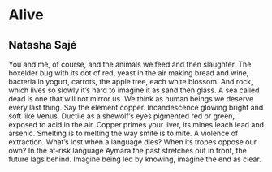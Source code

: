 # Alive
## Natasha Sajé
You and me, of course, and the animals
we feed and then slaughter. The boxelder
bug with its dot of red, yeast in the air
making bread and wine, bacteria
in yogurt, carrots, the apple tree,
each white blossom. And rock, which lives
so slowly it’s hard to imagine it
as sand then glass. A sea called dead is one that
will not mirror us. We think as human
beings we deserve every last thing. Say
the element copper. Incandescence
glowing bright and soft like Venus.
Ductile as a shewolf’s eyes pigmented red
or green, exposed to acid in the air.
Copper primes your liver, its mines leach lead
and arsenic. Smelting is to melting
the way smite is to mite. A violence
of extraction. What’s lost when a language
dies? When its tropes oppose our own?
In the at-risk language Aymara
the past stretches out in front, the future
lags behind. Imagine being led
by knowing, imagine the end as clear.